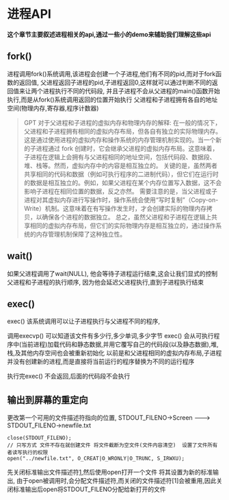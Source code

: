 #  进程API
**这个章节主要叙述进程相关的api,通过一些小的demo来辅助我们理解这些api**

## fork()
进程调用fork()系统调用,该进程会创建一个子进程,他们有不同的pid,而对于fork函数的返回值,
父进程返回子进程的pid,子进程返回0,这样就可以通过判断不同的返回值来让两个进程执行不同的代码段,
并且子进程不会从父进程的main()函数开始执行,而是从fork()系统调用返回的位置开始执行
父进程和子进程拥有各自的地址空间(物理内存,寄存器,程序计数器)

>GPT 对于父进程和子进程的虚拟内存和物理内存的解释:
在一般的情况下，父进程和子进程拥有相同的虚拟内存布局，但各自有独立的实际物理内存。这是通过使用进程的虚拟内存和操作系统的内存管理机制实现的。当一个新的子进程通过 fork 创建时，它会继承父进程的虚拟内存布局。这意味着，子进程在逻辑上会拥有与父进程相同的地址空间，包括代码段、数据段、堆、栈等。然而，虚拟内存中的内容是相互独立的。
关键的是，虽然两者共享相同的代码和数据（例如可执行程序的二进制代码），但它们在运行时的数据是相互独立的。例如，如果父进程在某个内存位置写入数据，这不会影响子进程在相同位置的数据，反之亦然。
需要注意的是，当父进程或子进程对其虚拟内存进行写操作时，操作系统会使用“写时复制”（Copy-on-Write）机制。这意味着在有写操作发生时，才会创建实际的物理内存拷贝，以确保各个进程的数据独立。
总之，虽然父进程和子进程在逻辑上共享相同的虚拟内存布局，但它们的实际物理内存是相互独立的，通过操作系统的内存管理机制保障了这种独立性。

## wait()

如果父进程调用了wait(NULL), 他会等待子进程运行结束,这会让我们显式的控制父进程和子进程的执行顺序,
因为他会延迟父进程执行,直到子进程执行结束

## exec()

exec() 该系统调用可以让子进程执行与父进程不同的程序,

调用execvp() 可以知道该文件有多少行,多少单词,多少字节
exec() 会从可执行程序中(当前进程)加载代码和静态数据,并用它覆写自己的代码段(以及静态数据),堆,栈,及其他内存空间也会被重新初始化
以前是和父进程相同的虚拟内存布局,子进程并没有创建新的进程,而是直接将当前运行的程序替换为不同的运行程序

执行完exec() 不会返回,后面的代码段不会执行

## 输出到屏幕的重定向
更改第一个可用的文件描述符指向的位置,
STDOUT_FILENO->Screen --->  STDOUT_FILENO->newfile.txt 
```
close(STDOUT_FILENO);
// 只写方式 文件不存在就创建文件 将文件截断为空文件(文件内容清空)  设置了文件所有者读写执行的权限
open("../newfile.txt", O_CREAT|O_WRONLY|O_TRUNC, S_IRWXU);
```
先关闭标准输出文件描述符[1](屏幕),然后使用open打开一个文件 将其设置为新的标准输出,
由于open被调用时,会分配文件描述符,而关闭的文件描述符[1]会被重用,因此关闭标准输出后open将STDOUT_FILENO分配给新打开的文件




